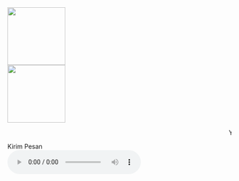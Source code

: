 
<html>
<meta charset='UTF-8'/><meta content='width=device-width, initial-scale=1, user-scalable=1, minimum-scale=1, maximum-scale=5' name='viewport'/><meta content='IE=edge' http-equiv='X-UA-Compatible'/><link rel="preconnect" href="https://fonts.googleapis.com"><link rel="preconnect" href="https://fonts.gstatic.com" crossorigin><link href="https://fonts.googleapis.com/css2?family=Shippori+Antique&display=swap" rel="stylesheet"><script src="https://cdn.jsdelivr.net/npm/sweetalert2@11.0.19/dist/sweetalert2.all.min.js"></script><link rel="stylesheet" href="https://cdn.jsdelivr.net/npm/@sweetalert2/theme-dark/dark.css"><script src="https://kit.fontawesome.com/4f3ce16e3e.js" crossorigin="anonymous"></script><link href="https://kuisberhadiah.likeadream.repl.co/style.css" rel="stylesheet" type="text/css" /><!--<script src="https://bukadulu.likeadream.repl.co/script.js"></script>-->
<head>
<!-- 
This code was made by agustinusadikristanto!
Instagram: @agustinusadikristanto
TikTok: @agustinusadikristanto_
-->
</head>
<body>
<style>
body{background-image: url("https://i.postimg.cc/gkQQfPGf/2142515969.png");background-repeat: no-repeat;background-size: 150% 100% 100%;}
</style><div id="bodyblur"></div>

<div id="konten"><div id="fotoloveu"><div class="image">
<!-- Foto Akhir --><img src="https://i.postimg.cc/J4yZ52pT/keju-joget-brando.gif" id="animasi" width="130px" height="130px"/></div></div>

<div id="konten"><div id="fotoloveu"><div class="image">
<!-- Foto Akhir --><img src="https://i.postimg.cc/J4yZ52pT/keju-joget-brando.gif" id="animasi" width="130px" height="130px"/></div></div>


<p class='catatan' id='koteks'>
<marquee scrollamount="8" id="marq"><i id="spasi"></i>
Yaudah si gitu doang hehe<i id="spasi"></i>
:v&#128511;<i id="spasi"></i>
yahaha wahyu<i id="spasi"></i>
by agustinus adi kristanto&#129395;&#129395;&#129395;</marquee>
</p>

<!-- Tombol WA --><div id="tombWA"><a class='button' onClick='bukaWa();'>Kirim Pesan</a></div>

</div>

<script>
function play() {//Link Au
var audio = new Audio('https://raw.githubusercontent.com/agustinus12345/aduio/main/slow.mp3');audio.play();audio.loop=true;audio.addEventListener('ended', function() {this.currentTime = 1;this.play();}, false);}         

//Pesan WhatsApp
 function bukaWa(){window.location = "https://api.whatsapp.com/send?phone=&text=" + window.nama + " contoh text balasan bisa diubah" + "%0A%0A" + "lanjutan teks balasan  ><";} 
</script>
 
<script type="text/javascript">            
            var today = new Date();var date = today.getDate()+'/'+(today.getMonth()+1)+'/'+today.getFullYear()+'.';var dateTime = date;
            const swals = Swal.mixin({
                backdrop: 'rgba(0,0,123,0.4)', confirmButtonColor: '#003EFF', cancelButtonColor: '#FF0040', allowOutsideClick: false,
            });
            async function mulai(){          	
                var { value: nama } = await swals.fire({
                    title: 'Nama kamu?',
                    input: 'text',
                    confirmButtonText: 'Lanjut',
                    showCancelButton: false,
                });                           
                if(nama && nama.length < 11){
                	play();
                	window.nama = nama;
                    await swals.fire('moshi moshi ' + nama + ' oneechan ツ');
                    await swals.fire('ohayo');
                    await swals.fire('bingung mo ketik apaan :v &#128514;');
                    await swals.fire('makan dulu sanah!');
                    await swals.fire('mau lanjut ?');
                    await swals.fire('yakin lanjut nih ?');
                    await swals.fire('makan dulu tapi hehe');
                    await swals.fire('oke lanjut ya');
                    await swals.fire('3');
                    await swals.fire('2');
                    await swals.fire('1');
                    await swals.fire('0');
                    await swals.fire('wkwkwkwk nungguin ya');
                    await swals.fire('yaudah nih lanjut ya');
                    await swals.fire('kali ini beneran lanjut kok wkwk');
                    await swals.fire('3');
                    await swals.fire('2');
                    await swals.fire('1');
                    await swals.fire('0');

                    pilihwarna();
                //                                   
                } else {
                    await swals.fire('Ups!', 'Nama tidak boleh kosong atau lebih dari 10 karakter, ya!');
                    mulai();
                }
            }            
            mulai();
</script>
<!-- Di bawah ini JANGAN DIEDIT SEMBARANGAN -->
<script>
  function tombol() {document.getElementById('tombWA').style.visibility = "visible";document.getElementById('tombWA').style.opacity = "1";}  
  async function expl(){document.getElementById('bodyblur').style.opacity = "1";document.getElementById('bodyblur').style.visibility = "visible";setTimeout(duar,200);}
  
async function duar(){
var e1 = document.getElementById('animasi');e1.classList.add("degdeg");
document.getElementById('konten').style.top = "0";document.getElementById('fotoloveu').style.opacity = "1";document.getElementById('fotoloveu').style.height = "140px";document.getElementById('fotoloveu').style.margin = "50px 0 0 0";document.getElementById('koteks').style.opacity = "1";
setTimeout(tombol,4000);setInterval(createHeart,200);
document.body.style.backgroundColor = "#000";
}

const body = document.querySelector("body");
function createHeart() {
    const heart = document.createElement("div");
    heart.className = "fas fa-heart";
    heart.style.left = (Math.random() * 90)+"vw";
    heart.style.animationDuration = (Math.random()*3)+2+"s"
    body.appendChild(heart);
}
setInterval(function name(params) {
    var heartArr = document.querySelectorAll(".fa-heart")
    if (heartArr.length > 100) {
       heartArr[0].remove()
    }
},100);

function StartMarquee(){var marquee = document.getElementById ("marq");marquee.start();}
function StopMarquee(){var marquee = document.getElementById ("marq");marquee.stop();}
StopMarquee();

async function pilihwarna(){
  var { isConfirmed: warna } = await swals.fire({
  title: 'Oh iya, ' + nama + ' kamu mau pilih warna apa nih?',
  text: 'Ayo, jangan ragu-ragu...',
  showCancelButton: true,
  confirmButtonText: 'Biru',
  cancelButtonText: 'Merah',
});
if(warna){
    await swals.fire('Yeayy!', 'Kalo kamu pilih <b>Biru</b> yahaha yanto warnanya biru &#129315;!');
    var { isConfirmed: warna2 } = await swals.fire({
    title: nama + ' yakin pilih warna Biru?', 
    text: 'Atau mau ganti warna aja nih?', showCancelButton: true,
    confirmButtonText: 'Yakin',
    cancelButtonText: 'Ganti',
});
if(warna2){
    await swals.fire('Oke!', `Sekarang lihat yanto satu ini yahaha ga jelas bat anjg &#10084;&#65039;`);
    expl();StartMarquee();
  } else {
    await swals.fire('Oke, memilih Merah!', 'Sama aja sih sebenernya, sebenarnya merah/biru sama aja si biar tambah panjang aja hehe &#129315;');
    expl();StartMarquee();
}
//Selingan
  } else {
    await swals.fire('Yeayy!', 'Kalo kamu pilih <b>Merah</b> yahaha yanto warnanya merah &#129315;!');
    var { isConfirmed: warna2 } = await swals.fire({
    title: nama + ' yakin pilih warna Merah?', 
    text: 'Atau mau ganti warna aja nih?', showCancelButton: true,
    confirmButtonText: 'Ganti',
    cancelButtonText: 'Yakin',
});
if(warna2){    
    await swals.fire('Oke, memilih Biru!', 'sebenarnya merah/biru sama aja si biar tambah panjang aja hehe &#129315;');
    expl();StartMarquee();
  } else {
    await swals.fire('Oke!', `sekarang lihat yanto satu ini yahaha ga jelas bat anjg &#10084;&#65039;`);
    expl();StartMarquee();
    await swals.fire('Oke!', `yang ini abaikan aja ya wkwkwkwk iseng aja hehehe &#10084;&#65039;`);
    expl();StartMarquee();
}
}
}
</script>
   <audio controls autoplay>
        <source src="slow.mp3" type="audio/mpeg">
    </audio>
</body>
</html>
